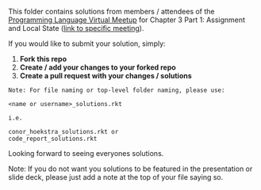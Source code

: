 This folder contains solutions from members / attendees of the [Programming Language Virtual Meetup](https://www.meetup.com/Programming-Languages-Toronto-Meetup/) for Chapter 3 Part 1: Assignment and Local State ([link to specific meeting](https://www.meetup.com/Programming-Languages-Toronto-Meetup/events/272060977/)).

If you would like to submit your solution, simply:

1. **Fork this repo**
2. **Create / add your changes to your forked repo**
3. **Create a pull request with your changes / solutions**

```
Note: For file naming or top-level folder naming, please use:

<name or username>_solutions.rkt

i.e.

conor_hoekstra_solutions.rkt or
code_report_solutions.rkt
```

Looking forward to seeing everyones solutions.

Note: If you do not want you solutions to be featured in the presentation or slide deck, please just add a note at the top of your file saying so.
